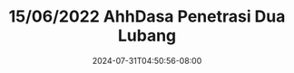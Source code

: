 --- 
title: "15/06/2022 AhhDasa Penetrasi Dua Lubang"
description: "streaming   15/06/2022 AhhDasa Penetrasi Dua Lubang  tele durasi panjang  "
date: 2024-07-31T04:50:56-08:00
file_code: "ubot5o9dh7am"
draft: false
cover: "2ser1ytph0vue9ax.jpg"
tags: ["AhhDasa", "Penetrasi", "Dua", "Lubang", "bokep-indo", "bokep-viral", "bokep-ig"]
length: 906
fld_id: "1390197"
foldername: "Ahdasa"
categories: ["Ahdasa"]
views: 134
---